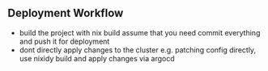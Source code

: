 ## Deployment Workflow
- build the project with nix build assume that you need commit everything and push it for deployment
- dont directly apply changes to the cluster e.g. patching config directly, use nixidy build and apply changes via argocd